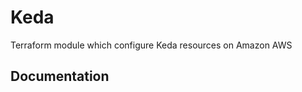 # Keda

Terraform module which configure Keda resources on Amazon AWS

## Documentation

<!-- BEGINNING OF PRE-COMMIT-TERRAFORM DOCS HOOK -->

<!-- END OF PRE-COMMIT-TERRAFORM DOCS HOOK -->
